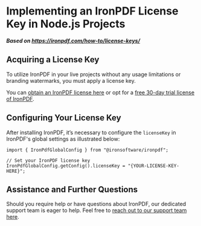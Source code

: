 # Implementing an IronPDF License Key in Node.js Projects

***Based on <https://ironpdf.com/how-to/license-keys/>***


## Acquiring a License Key

To utilize IronPDF in your live projects without any usage limitations or branding watermarks, you must apply a license key.

You can [obtain an IronPDF license here](https://ironpdf.com/nodejs/licensing/) or opt for a [free 30-day trial license of IronPDF](https://ironpdf.com/nodejs/licensing/).

## Configuring Your License Key

After installing IronPDF, it’s necessary to configure the `licenseKey` in IronPDF's global settings as illustrated below:

```node
import { IronPdfGlobalConfig } from "@ironsoftware/ironpdf";

// Set your IronPDF license key
IronPdfGlobalConfig.getConfig().licenseKey = "{YOUR-LICENSE-KEY-HERE}";
```

## Assistance and Further Questions

Should you require help or have questions about IronPDF, our dedicated support team is eager to help. Feel free to [reach out to our support team here](https://ironpdf.com#live-chat-support).